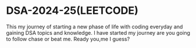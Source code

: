 # DSA-2024-25(LEETCODE)
This my journey of starting a new phase of life with coding everyday and gaining DSA topics and knowledge. I have started my journey are you going to follow chase or beat me. Ready  you,me I guess?
